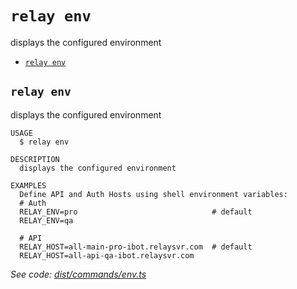 `relay env`
===========

displays the configured environment

* [`relay env`](#relay-env)

## `relay env`

displays the configured environment

```
USAGE
  $ relay env

DESCRIPTION
  displays the configured environment

EXAMPLES
  Define API and Auth Hosts using shell environment variables:
  # Auth
  RELAY_ENV=pro                              # default
  RELAY_ENV=qa

  # API
  RELAY_HOST=all-main-pro-ibot.relaysvr.com  # default
  RELAY_HOST=all-api-qa-ibot.relaysvr.com

```

_See code: [dist/commands/env.ts](https://github.com/relaypro/relay-cli/blob/v1.0.0/dist/commands/env.ts)_
